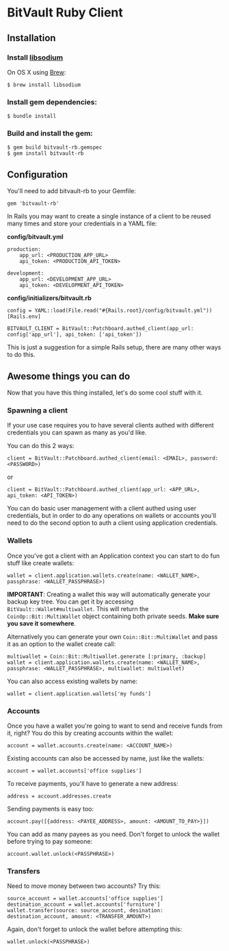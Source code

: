 # BitVault Ruby Client

## Installation

### Install [libsodium](https://github.com/jedisct1/libsodium) 

On OS X using [Brew](http://brew.sh/):

    $ brew install libsodium

### Install gem dependencies:

    $ bundle install

### Build and install the gem:

    $ gem build bitvault-rb.gemspec
    $ gem install bitvault-rb

## Configuration

You'll need to add bitvault-rb to your Gemfile:

    gem 'bitvault-rb'

In Rails you may want to create a single instance of a client to be reused many times and store your credentials in a YAML file:

__config/bitvault.yml__

    production:
        app_url: <PRODUCTION_APP_URL>
        api_token: <PRODUCTION_API_TOKEN>
    
    development: 
        app_url: <DEVELOPMENT_APP_URL>
        api_token: <DEVELOPMENT_API_TOKEN>

__config/initializers/bitvault.rb__

    config = YAML::load(File.read("#{Rails.root}/config/bitvault.yml"))[Rails.env]

    BITVAULT_CLIENT = BitVault::Patchboard.authed_client(app_url: config['app_url'], api_token: ['api_token'])
    
This is just a suggestion for a simple Rails setup, there are many other ways to do this.

## Awesome things you can do

Now that you have this thing installed, let's do some cool stuff with it.

### Spawning a client

If your use case requires you to have several clients authed with different credentials you can spawn as many as you'd like.

You can do this 2 ways:
    
    client = BitVault::Patchboard.authed_client(email: <EMAIL>, password: <PASSWORD>)
    
or

    client = BitVault::Patchboard.authed_client(app_url: <APP_URL>, api_token: <API_TOKEN>)

You can do basic user management with a client authed using user credentials, but in order to do any operations on wallets or accounts you'll need to do the second option to auth a client using application credentials.

### Wallets

Once you've got a client with an Application context you can start to do fun stuff like create wallets:

    wallet = client.application.wallets.create(name: <WALLET_NAME>, passphrase: <WALLET_PASSPHRASE>)
    
__IMPORTANT__: Creating a wallet this way will automatically generate your backup key tree. You can get it by accessing `BitVault::Wallet#multiwallet`. This will return the `CoinOp::Bit::MultiWallet` object containing both private seeds. __Make sure you save it somewhere__.

Alternatively you can generate your own `Coin::Bit::MultiWallet` and pass it as an option to the wallet create call:

    multiwallet = Coin::Bit::Multiwallet.generate [:primary, :backup]
    wallet = client.application.wallets.create(name: <WALLET_NAME>, passphrase: <WALLET_PASSPHRASE>, multiwallet: multiwallet)
    
You can also access existing wallets by name:

    wallet = client.application.wallets['my funds']
    
### Accounts

Once you have a wallet you're going to want to send and receive funds from it, right? You do this by creating accounts within the wallet:

    account = wallet.accounts.create(name: <ACCOUNT_NAME>)
    
Existing accounts can also be accessed by name, just like the wallets:

    account = wallet.accounts['office supplies']
    
To receive payments, you'll have to generate a new address:

    address = account.addresses.create

Sending payments is easy too:

    account.pay([{address: <PAYEE_ADDRESS>, amount: <AMOUNT_TO_PAY>}])

You can add as many payees as you need.
Don't forget to unlock the wallet before trying to pay someone:

    account.wallet.unlock(<PASSPHRASE>)
    
### Transfers

Need to move money between two accounts? Try this:

    source_account = wallet.accounts['office supplies']
    destination_account = wallet.accounts['furniture']
    wallet.transfer(source: source_account, desination: destination_account, amount: <TRANSFER_AMOUNT>)
    
Again, don't forget to unlock the wallet before attempting this:

    wallet.unlock(<PASSPHRASE>)
    
